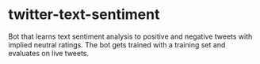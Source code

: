 # twitter-text-sentiment
Bot that learns text sentiment analysis to positive and negative tweets with implied neutral ratings. 
The bot gets trained with a training set and evaluates on live tweets.


